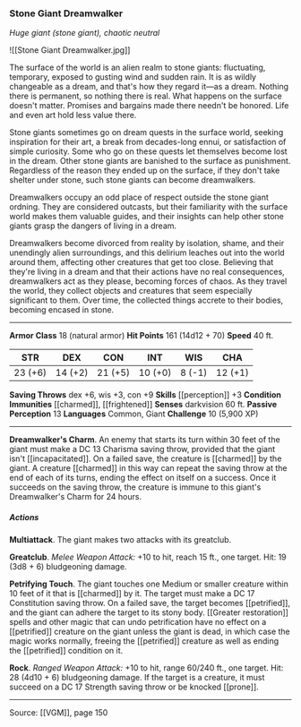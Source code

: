 ### Stone Giant Dreamwalker
_Huge giant (stone giant), chaotic neutral_

![[Stone Giant Dreamwalker.jpg]]

The surface of the world is an alien realm to stone giants: fluctuating, temporary, exposed to gusting wind and sudden rain. It is as wildly changeable as a dream, and that's how they regard it—as a dream. Nothing there is permanent, so nothing there is real. What happens on the surface doesn't matter. Promises and bargains made there needn't be honored. Life and even art hold less value there.

Stone giants sometimes go on dream quests in the surface world, seeking inspiration for their art, a break from decades-long ennui, or satisfaction of simple curiosity. Some who go on these quests let themselves become lost in the dream. Other stone giants are banished to the surface as punishment. Regardless of the reason they ended up on the surface, if they don't take shelter under stone, such stone giants can become dreamwalkers.

Dreamwalkers occupy an odd place of respect outside the stone giant ordning. They are considered outcasts, but their familiarity with the surface world makes them valuable guides, and their insights can help other stone giants grasp the dangers of living in a dream.

Dreamwalkers become divorced from reality by isolation, shame, and their unendingly alien surroundings, and this delirium leaches out into the world around them, affecting other creatures that get too close. Believing that they're living in a dream and that their actions have no real consequences, dreamwalkers act as they please, becoming forces of chaos. As they travel the world, they collect objects and creatures that seem especially significant to them. Over time, the collected things accrete to their bodies, becoming encased in stone.



---

**Armor Class** 18 (natural armor)
**Hit Points** 161 (14d12 + 70)
**Speed** 40 ft.

| STR     | DEX     | CON     | INT     | WIS     | CHA     |
|---------|---------|---------|---------|---------|---------|
| 23 (+6) | 14 (+2) | 21 (+5) | 10 (+0) | 8 (-1) | 12 (+1) |

**Saving Throws** dex +6, wis +3, con +9
**Skills** [[perception]] +3
**Condition Immunities** [[charmed]], [[frightened]]
**Senses** darkvision 60 ft.
**Passive Perception** 13
**Languages** Common, Giant
**Challenge** 10 (5,900 XP)

---

**Dreamwalker's Charm**. An enemy that starts its turn within 30 feet of the giant must make a DC 13 Charisma saving throw, provided that the giant isn't [[incapacitated]]. On a failed save, the creature is [[charmed]] by the giant. A creature [[charmed]] in this way can repeat the saving throw at the end of each of its turns, ending the effect on itself on a success. Once it succeeds on the saving throw, the creature is immune to this giant's Dreamwalker's Charm for 24 hours.

##### Actions
**Multiattack**. The giant makes two attacks with its greatclub.

**Greatclub**. _Melee Weapon Attack:_ +10 to hit, reach 15 ft., one target. Hit: 19 (3d8 + 6) bludgeoning damage.

**Petrifying Touch**. The giant touches one Medium or smaller creature within 10 feet of it that is [[charmed]] by it. The target must make a DC 17 Constitution saving throw. On a failed save, the target becomes [[petrified]], and the giant can adhere the target to its stony body. [[Greater restoration]] spells and other magic that can undo petrification have no effect on a [[petrified]] creature on the giant unless the giant is dead, in which case the magic works normally, freeing the [[petrified]] creature as well as ending the [[petrified]] condition on it.

**Rock**. _Ranged Weapon Attack:_ +10 to hit, range 60/240 ft., one target. Hit: 28 (4d10 + 6) bludgeoning damage. If the target is a creature, it must succeed on a DC 17 Strength saving throw or be knocked [[prone]].


---

Source: [[VGM]], page 150